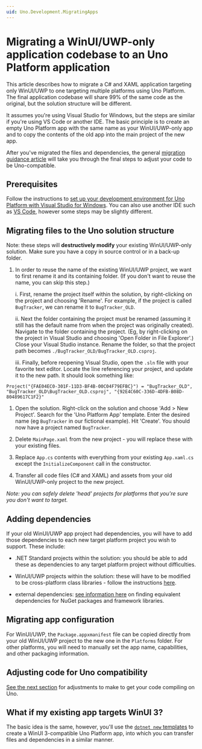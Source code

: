 ```yaml
---
uid: Uno.Development.MigratingApps
---
```


# Migrating a WinUI/UWP-only application codebase to an Uno Platform application

This article describes how to migrate a C# and XAML application targeting only WinUI/UWP to one targeting multiple platforms using Uno Platform. The final application codebase will share 99% of the same code as the original, but the solution structure will be different.

It assumes you're using Visual Studio for Windows, but the steps are similar if you're using VS Code or another IDE. The basic principle is to create an empty Uno Platform app with the same name as your WinUI/UWP-only app and to copy the contents of the old app into the main project of the new app.

After you've migrated the files and dependencies, the general [migration guidance article](migrating-guidance.md) will take you through the final steps to adjust your code to be Uno-compatible.

## Prerequisites

Follow the instructions to [set up your development environment for Uno Platform with Visual Studio for Windows](xref:Uno.GetStarted.vs2022). You can also use another IDE such as [VS Code](xref:Uno.GetStarted.vscode), however some steps may be slightly different.

## Migrating files to the Uno solution structure

Note: these steps will **destructively modify** your existing WinUI/UWP-only solution. Make sure you have a copy in source control or in a back-up folder.

1. In order to reuse the name of the existing WinUI/UWP project, we want to first rename it and its containing folder. (If you don't want to reuse the name, you can skip this step.)

    i. First, rename the project itself within the solution, by right-clicking on the project and choosing 'Rename'. For example, if the project is called `BugTracker`, we can rename it to `BugTracker_OLD`.

    ii. Next the folder containing the project must be renamed (assuming it still has the default name from when the project was originally created). Navigate to the folder containing the project. (Eg, by right-clicking on the project in Visual Studio and choosing 'Open Folder in File Explorer'.) Close your Visual Studio instance. Rename the folder, so that the project path becomes `./BugTracker_OLD/BugTracker_OLD.csproj`.

    iii. Finally, before reopening Visual Studio, open the `.sln` file with your favorite text editor. Locate the line referencing your project, and update it to the new path. It should look something like:

 ```sln
 Project("{FAE04EC0-301F-11D3-BF4B-00C04F79EFBC}") = "BugTracker_OLD", "BugTracker_OLD\BugTracker_OLD.csproj", "{92E4C60C-336D-4DFB-B08D-80489617C1F2}"
 ```

1. Open the solution. Right-click on the solution and choose 'Add > New Project'. Search for the 'Uno Platform App' template. Enter the desired name (eg `BugTracker` in our fictional example). Hit 'Create'. You should now have a project named `BugTracker`.

1. Delete `MainPage.xaml` from the new project - you will replace these with your existing files.

1. Replace `App.cs` contents with everything from your existing `App.xaml.cs` except the `InitializeComponent` call in the constructor.

1. Transfer all code files (C# and XAML) and assets from your old WinUI/UWP-only project to the new project.

*Note: you can safely delete 'head' projects for platforms that you're sure you don't want to target.*

## Adding dependencies

If your old WinUI/UWP app project had dependencies, you will have to add those dependencies to each new target platform project you wish to support. These include:

- .NET Standard projects within the solution: you should be able to add these as dependencies to any target platform project without difficulties.

- WinUI/UWP projects within the solution: these will have to be modified to be cross-platform class libraries - follow the instructions [here](migrating-libraries.md).

- external dependencies: [see information here](migrating-before-you-start.md) on finding equivalent dependencies for NuGet packages and framework libraries.

## Migrating app configuration

For WinUI/UWP, the `Package.appxmanifest` file can be copied directly from your old WinUI/UWP project to the new one in the `Platforms` folder. For other platforms, you will need to manually set the app name, capabilities, and other packaging information.

## Adjusting code for Uno compatibility

[See the next section](migrating-guidance.md) for adjustments to make to get your code compiling on Uno.

## What if my existing app targets WinUI 3?

The basic idea is the same, however, you'll use the [`dotnet new` templates](xref:Uno.GetStarted.dotnet-new) to create a WinUI 3-compatible Uno Platform app, into which you can transfer files and dependencies in a similar manner.
